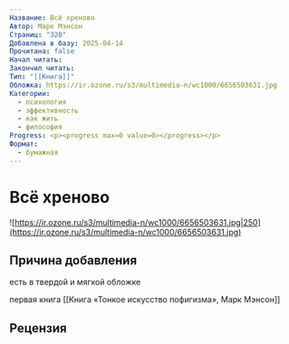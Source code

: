 ```yaml
---
Название: Всё хреново
Автор: Марк Мэнсон
Страниц: "320"
Добавлена в базу: 2025-04-14
Прочитана: false
Начал читать: 
Закончил читать: 
Тип: "[[Книга]]"
Обложка: https://ir.ozone.ru/s3/multimedia-n/wc1000/6656503631.jpg
Категории:
  - психология
  - эффективность
  - как жить
  - философия
Progress: <p><progress max=0 value=0></progress></p>
Формат:
  - бумажная
---
```

# Всё хреново

![https://ir.ozone.ru/s3/multimedia-n/wc1000/6656503631.jpg|250](https://ir.ozone.ru/s3/multimedia-n/wc1000/6656503631.jpg)

## Причина добавления

есть в твердой и мягкой обложке

первая книга [[Книга «Тонкое искусство пофигизма», Марк Мэнсон]]

## Рецензия